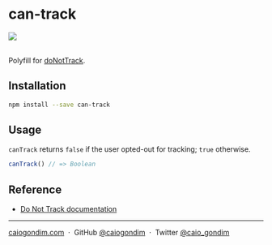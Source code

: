 # can-track

<div>
 <a href="https://www.npmjs.com/package/can-track"><img src="https://img.shields.io/npm/v/can-track.svg" /></a>
</div>

<br>

Polyfill for [doNotTrack](https://developer.mozilla.org/en-US/docs/Web/API/Navigator/doNotTrack).

## Installation

```bash
npm install --save can-track
```

## Usage

`canTrack` returns `false` if the user opted-out for tracking; `true` otherwise.

```js
canTrack() // => Boolean
```

## Reference
- [Do Not Track documentation](https://developer.mozilla.org/en-US/docs/Web/API/Navigator/doNotTrack)

---

[caiogondim.com](https://caiogondim.com) &nbsp;&middot;&nbsp;
GitHub [@caiogondim](https://github.com/caiogondim) &nbsp;&middot;&nbsp;
Twitter [@caio_gondim](https://twitter.com/caio_gondim)
